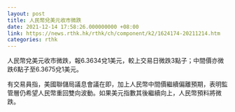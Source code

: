 ```yaml
---
layout: post
title: 人民幣兌美元收市微跌
date: 2021-12-14 17:58:26.000000000 +08:00
link: https://news.rthk.hk/rthk/ch/component/k2/1624174-20211214.htm
categories: rthk
---
```


人民幣兌美元收市微跌，報6.3634兌1美元，較上交易日微跌3點子；中間價亦微跌6點子至6.3675兌1美元。

有交易員指，美國聯儲局議息會議在即，加上人民幣中間價繼續偏離預期，表明監管層仍希望人民幣重回雙向波動。如果美元指數其後繼續向上，人民幣預料將微跌。
